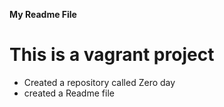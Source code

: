 **My Readme File**
# This is a vagrant project
* Created a repository called Zero day
* created a Readme file
